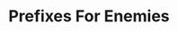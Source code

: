---
layout: post
title: Prefixes For Enemies
summary: A video game Mod for the game "Terraria" with over 2,000 concurrent users.
featured-img: prefixes_for_enemies
categories: C#
type: project
link: github.com/saleguas/prefixes-for-enemies-REVAMPED
---